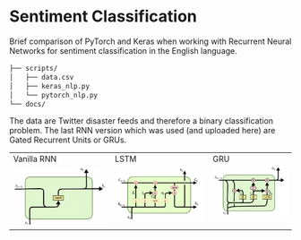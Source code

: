 # Sentiment Classification

Brief comparison of PyTorch and Keras when working with Recurrent Neural Networks for sentiment classification in the English language.

```
├── scripts/
│   ├── data.csv
│   ├── keras_nlp.py
│   └── pytorch_nlp.py
└── docs/
```

The data are Twitter disaster feeds and therefore a binary classification problem. The last RNN version which was used (and uploaded here) are Gated Recurrent Units or GRUs.

<table>
  <tr>
    <td>Vanilla RNN</td>
     <td>LSTM</td>
     <td>GRU</td>
  </tr>
  <tr>
    <td valign="top"><img src = "/docs/rnn.png"></td>
    <td valign="top"><img src = "/docs/lstm.png"></td>
    <td valign="top"><img src = "/docs/gru.png"></td>
  </tr>
 </table>

